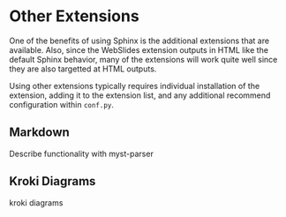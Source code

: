 # Other Extensions

One of the benefits of using Sphinx is the additional extensions
that are available.  Also, since the WebSlides extension outputs
in HTML like the default Sphinx behavior, many of the extensions
will work quite well since they are also targetted at HTML outputs.

Using other extensions typically requires individual installation
of the extension, adding it to the extension list, and any
additional recommend configuration within `conf.py`.

## Markdown

Describe functionality with myst-parser

## Kroki Diagrams

kroki diagrams